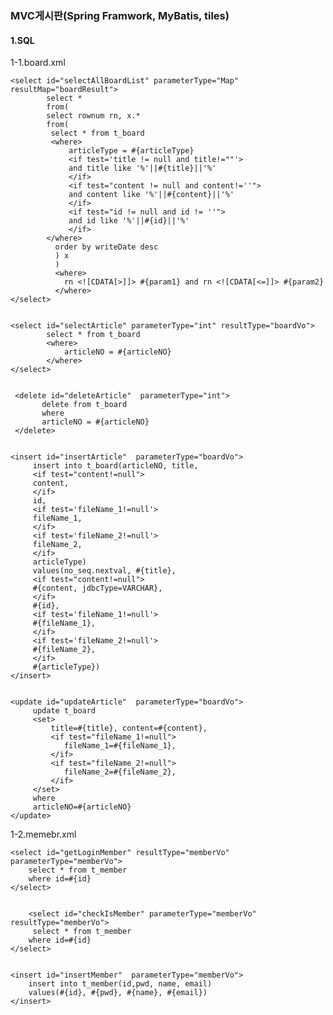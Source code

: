 ### MVC게시판(Spring Framwork, MyBatis, tiles)

#### 1.SQL
  1-1.board.xml
  
  	<select id="selectAllBoardList" parameterType="Map" resultMap="boardResult">
	     	select * 
	     	from(
	     	select rownum rn, x.*
	     	from(
	         select * from t_board 
	         <where>
		         articleType = #{articleType}
		         <if test='title != null and title!=""'>
		         and title like '%'||#{title}||'%'
		         </if>
		         <if test="content != null and content!=''">
		         and content like '%'||#{content}||'%'
		         </if>
		         <if test="id != null and id != ''">
		         and id like '%'||#{id}||'%'
		         </if>
	        </where>  
	          order by writeDate desc
	          ) x
	          )
	          <where>
	          	rn <![CDATA[>]]> #{param1} and rn <![CDATA[<=]]> #{param2}
	          </where>	 	
	</select>


	<select id="selectArticle" parameterType="int" resultType="boardVo">
        	select * from t_board
         	<where>
	         	articleNO = #{articleNO}
        	</where>  	 	
	</select> 


 	 <delete id="deleteArticle"  parameterType="int">
		   delete from t_board
		   where
		   articleNO = #{articleNO}
	 </delete>


  	<insert id="insertArticle"  parameterType="boardVo">
		 insert into t_board(articleNO, title, 
		 <if test="content!=null">
		 content, 
		 </if>
		 id, 
		 <if test='fileName_1!=null'>
		 fileName_1,
		 </if>
		 <if test='fileName_2!=null'> 
		 fileName_2,
		 </if> 
		 articleType)
		 values(no_seq.nextval, #{title}, 
		 <if test="content!=null">
		 #{content, jdbcType=VARCHAR}, 
		 </if>
		 #{id},
		 <if test='fileName_1!=null'>
		 #{fileName_1},
		 </if>
		 <if test='fileName_2!=null'> 
		 #{fileName_2},
		 </if> 
		 #{articleType}) 
	</insert>


  	<update id="updateArticle"  parameterType="boardVo">
	     update t_board
	     <set>
		     title=#{title}, content=#{content},
		     <if test="fileName_1!=null">
		     	fileName_1=#{fileName_1}, 
		     </if>
		     <if test="fileName_2!=null">
		     	fileName_2=#{fileName_2},
		     </if>
		 </set>   
	     where
	     articleNO=#{articleNO}
   	</update>

   1-2.memebr.xml
   	
    <select id="getLoginMember" resultType="memberVo" parameterType="memberVo">
  		select * from t_member	
  		where id=#{id}		
  	</select>


    	<select id="checkIsMember" parameterType="memberVo" resultType="memberVo">
		 select * from t_member	
		where id=#{id}      
	</select>


  	<insert id="insertMember"  parameterType="memberVo">
  		insert into t_member(id,pwd, name, email)
  		values(#{id}, #{pwd}, #{name}, #{email})      
	</insert>   
